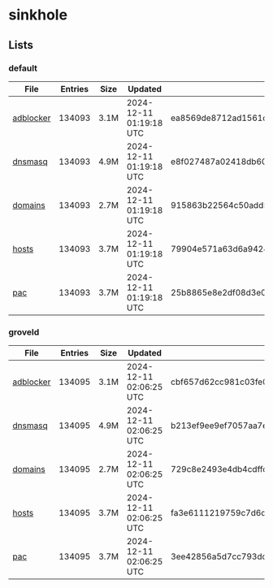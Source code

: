 # sinkhole

## Lists

### default

|File|Entries|Size|Updated|Hash|
|-|-|-|-|-|
|[adblocker](https://raw.githubusercontent.com/groveld/sinkhole/lists/default/adblocker.txt)|134093|3.1M|2024-12-11 01:19:18 UTC|ea8569de8712ad1561d90e6a014f92ec681a5731eca8d9c3b6fae53e47cf6b1d|
|[dnsmasq](https://raw.githubusercontent.com/groveld/sinkhole/lists/default/dnsmasq.txt)|134093|4.9M|2024-12-11 01:19:18 UTC|e8f027487a02418db600d6741630cd2081c11fe4f53b8bec49df254a4a90f983|
|[domains](https://raw.githubusercontent.com/groveld/sinkhole/lists/default/domains.txt)|134093|2.7M|2024-12-11 01:19:18 UTC|915863b22564c50add58db5082e579cad77d3fd40a392142b540be685f6a728c|
|[hosts](https://raw.githubusercontent.com/groveld/sinkhole/lists/default/hosts.txt)|134093|3.7M|2024-12-11 01:19:18 UTC|79904e571a63d6a94241fa631555077ee71db2916c874ee9293512a7f94d1209|
|[pac](https://raw.githubusercontent.com/groveld/sinkhole/lists/default/pac.txt)|134093|3.7M|2024-12-11 01:19:18 UTC|25b8865e8e2df08d3e0af59b8795c421c6269410c45616b4280cd60511d1d437|

### groveld

|File|Entries|Size|Updated|Hash|
|-|-|-|-|-|
|[adblocker](https://raw.githubusercontent.com/groveld/sinkhole/lists/groveld/adblocker.txt)|134095|3.1M|2024-12-11 02:06:25 UTC|cbf657d62cc981c03fe06535feb65f77abb91b3188c3f9eabaaa435177dbbd42|
|[dnsmasq](https://raw.githubusercontent.com/groveld/sinkhole/lists/groveld/dnsmasq.txt)|134095|4.9M|2024-12-11 02:06:25 UTC|b213ef9ee9ef7057aa7e7b653299ec1a299d38434fe655e47439dffe459c18bf|
|[domains](https://raw.githubusercontent.com/groveld/sinkhole/lists/groveld/domains.txt)|134095|2.7M|2024-12-11 02:06:25 UTC|729c8e2493e4db4cdffc2967674f55a4913c8e2fae05fc46991b82e530b861ac|
|[hosts](https://raw.githubusercontent.com/groveld/sinkhole/lists/groveld/hosts.txt)|134095|3.7M|2024-12-11 02:06:25 UTC|fa3e6111219759c7d6dad741ff6b9808f796c3fe09b8ee93dc416cbbcf743ebe|
|[pac](https://raw.githubusercontent.com/groveld/sinkhole/lists/groveld/pac.txt)|134095|3.7M|2024-12-11 02:06:25 UTC|3ee42856a5d7cc793dcdf6b503d444327a6abe23bc2a7f6e19c38b23ad46bfbb|
